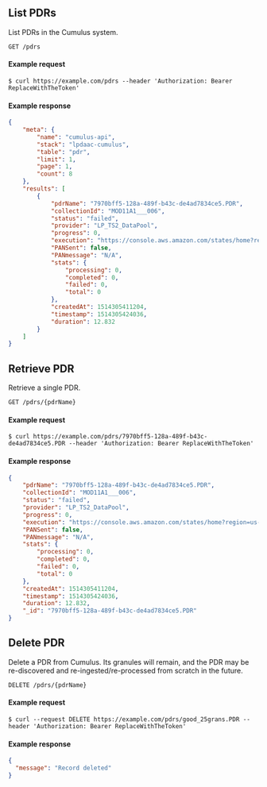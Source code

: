 ## List PDRs

List PDRs in the Cumulus system.

```endpoint
GET /pdrs
```

#### Example request

```curl
$ curl https://example.com/pdrs --header 'Authorization: Bearer ReplaceWithTheToken'
```

#### Example response

```json
{
    "meta": {
        "name": "cumulus-api",
        "stack": "lpdaac-cumulus",
        "table": "pdr",
        "limit": 1,
        "page": 1,
        "count": 8
    },
    "results": [
        {
            "pdrName": "7970bff5-128a-489f-b43c-de4ad7834ce5.PDR",
            "collectionId": "MOD11A1___006",
            "status": "failed",
            "provider": "LP_TS2_DataPool",
            "progress": 0,
            "execution": "https://console.aws.amazon.com/states/home?region=us-east-1#/executions/details/arn:aws:states:us-east-1:433612427488:execution:LpdaacCumulusIngestGranuleStateMachine-N3CLGBXRPAT9:6ef0c52f83c549db58b3a1e50",
            "PANSent": false,
            "PANmessage": "N/A",
            "stats": {
                "processing": 0,
                "completed": 0,
                "failed": 0,
                "total": 0
            },
            "createdAt": 1514305411204,
            "timestamp": 1514305424036,
            "duration": 12.832
        }
    ]
}
```

## Retrieve PDR

Retrieve a single PDR.

```endpoint
GET /pdrs/{pdrName}
```

#### Example request

```curl
$ curl https://example.com/pdrs/7970bff5-128a-489f-b43c-de4ad7834ce5.PDR --header 'Authorization: Bearer ReplaceWithTheToken'
```

#### Example response

```json
{
    "pdrName": "7970bff5-128a-489f-b43c-de4ad7834ce5.PDR",
    "collectionId": "MOD11A1___006",
    "status": "failed",
    "provider": "LP_TS2_DataPool",
    "progress": 0,
    "execution": "https://console.aws.amazon.com/states/home?region=us-east-1#/executions/details/arn:aws:states:us-east-1:433612427488:execution:LpdaacCumulusIngestGranuleStateMachine-N3CLGBXRPAT9:6ef0c52f83c549db58b3a1e50",
    "PANSent": false,
    "PANmessage": "N/A",
    "stats": {
        "processing": 0,
        "completed": 0,
        "failed": 0,
        "total": 0
    },
    "createdAt": 1514305411204,
    "timestamp": 1514305424036,
    "duration": 12.832,
    "_id": "7970bff5-128a-489f-b43c-de4ad7834ce5.PDR"
}
```

## Delete PDR

Delete a PDR from Cumulus. Its granules will remain, and the PDR may be re-discovered and re-ingested/re-processed from scratch in the future.

```endpoint
DELETE /pdrs/{pdrName}
```

#### Example request

```curl
$ curl --request DELETE https://example.com/pdrs/good_25grans.PDR --header 'Authorization: Bearer ReplaceWithTheToken'

```

#### Example response

```json
{
  "message": "Record deleted"
}
```
